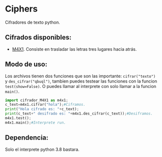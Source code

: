 # Ciphers

Cifradores de texto python.

## Cifrados disponibles:
<ul>
	<li><a href="./cifrador-M4X1.py">M4X1</a>. Consiste en trasladar las letras tres lugares hacia atrás.</li>
</ul>

## Modo de uso:
Los archivos tienen dos funciones que son las importante: `cifrar("texto")` y `des_cifrar("qbuql")`, tambien puedes testear las funciones con la funcion `test(show=False)`. O puedes llamar al interprete con solo llamar a la funcion `main()`.
```python
import cifrador_M4X1 as m4x1;
c_text=m4x1.cifrar("hola");#Ciframos.
print("Hola cifrado es: "+c_text);
print(c_text+" desifrado es: "+m4x1.des_cifrar(c_text));#Desiframos.
m4x1.test();
m4x1.main();#Interprete run.
```
## Dependencia:
Solo el interprete python 3.8 bastara.
